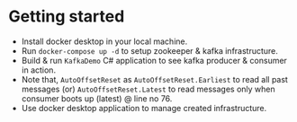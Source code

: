 # Getting started
* Install docker desktop in your local machine.
* Run `docker-compose up -d` to setup zookeeper & kafka infrastructure.
* Build & run `KafkaDemo` C# application to see kafka producer & consumer in action.
* Note that, `AutoOffsetReset` as `AutoOffsetReset.Earliest` to read all past messages (or) `AutoOffsetReset.Latest` to read messages only when consumer boots up (latest) @ line no 76.
* Use docker desktop application to manage created infrastructure.